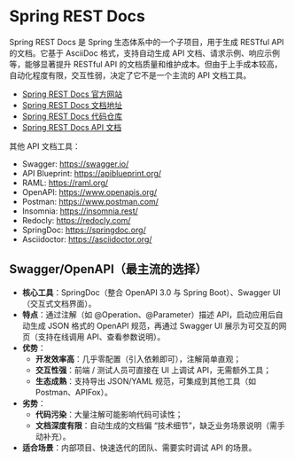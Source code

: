 # Spring REST Docs

Spring REST Docs 是 Spring 生态体系中的一个子项目，用于生成 RESTful API 的文档。它基于 AsciiDoc 格式，支持自动生成 API 文档、请求示例、响应示例等，能够显著提升 RESTful API 的文档质量和维护成本。但由于上手成本较高，自动化程度有限，交互性弱，决定了它不是一个主流的 API 文档工具。

- [Spring REST Docs 官方网站](https://spring.io/projects/spring-restdocs)
- [Spring REST Docs 文档地址](https://docs.spring.io/spring-restdocs/docs/current/reference/htmlsingle/)
- [Spring REST Docs 代码仓库](https://github.com/spring-projects/spring-restdocs)
- [Spring REST Docs API 文档](https://docs.spring.io/spring-restdocs/docs/current/api/)

其他 API 文档工具：

- Swagger: <https://swagger.io/>
- API Blueprint: <https://apiblueprint.org/>
- RAML: <https://raml.org/>
- OpenAPI: <https://www.openapis.org/>
- Postman: <https://www.postman.com/>
- Insomnia: <https://insomnia.rest/>
- Redocly: <https://redocly.com/>
- SpringDoc: <https://springdoc.org/>
- Asciidoctor: <https://asciidoctor.org/>

## Swagger/OpenAPI（最主流的选择）

- **核心工具**：SpringDoc（整合 OpenAPI 3.0 与 Spring Boot）、Swagger UI（交互式文档界面）。
- **特点**：通过注解（如 @Operation、@Parameter）描述 API，启动应用后自动生成 JSON 格式的 OpenAPI 规范，再通过 Swagger UI 展示为可交互的网页（支持在线调用 API、查看参数说明）。
- **优势**：
  - **开发效率高**：几乎零配置（引入依赖即可），注解简单直观；
  - **交互性强**：前端 / 测试人员可直接在 UI 上调试 API，无需额外工具；
  - **生态成熟**：支持导出 JSON/YAML 规范，可集成到其他工具（如 Postman、APIFox）。
- **劣势**：
  - **代码污染**：大量注解可能影响代码可读性；
  - **文档深度有限**：自动生成的文档偏 “技术细节”，缺乏业务场景说明（需手动补充）。
- **适合场景**：内部项目、快速迭代的团队、需要实时调试 API 的场景。
